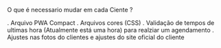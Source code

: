 O que é necessario mudar em cada Ciente ? 

. Arquivo PWA Compact
. Arquivos cores (CSS)
. Validação de tempos de ultimas hora (Atualmente está uma hora) para realziar um agendamento
. Ajustes nas fotos do clientes e ajustes do site oficial do cliente